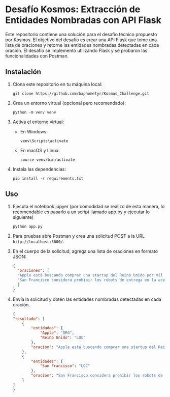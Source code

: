 # Desafío Kosmos: Extracción de Entidades Nombradas con API Flask

Este repositorio contiene una solución para el desafío técnico propuesto por Kosmos. El objetivo del desafío es crear una API Flask que tome una lista de oraciones y retorne las entidades nombradas detectadas en cada oración. El desafío se implementó utilizando Flask y se probaron las funcionalidades con Postman.

## Instalación

1. Clona este repositorio en tu máquina local:

   ```
   git clone https://github.com/baphometyr/Kosmos_Challenge.git
   ```

2. Crea un entorno virtual (opcional pero recomendado):

   ```
   python -m venv venv
   ```

3. Activa el entorno virtual:

   - En Windows:

     ```
     venv\Scripts\activate
     ```

   - En macOS y Linux:

     ```
     source venv/bin/activate
     ```

4. Instala las dependencias:

   ```
   pip install -r requirements.txt
   ```

## Uso

1. Ejecuta el notebook jupyer (por comodidad se realizo de esta manera, lo recomendable es pasarlo a un script llamado app.py y ejecutar lo siguiente)

   ```
   python app.py
   ```

2. Para pruebas abre Postman y crea una solicitud POST a la URL `http://localhost:5000/`.

3. En el cuerpo de la solicitud, agrega una lista de oraciones en formato JSON:

   ```json
   {
     "oraciones": [
     "Apple está buscando comprar una startup del Reino Unido por mil millones de dólares.",
     "San Francisco considera prohibir los robots de entrega en la acera."
     ]
   }

   ```

4. Envía la solicitud y obtén las entidades nombradas detectadas en cada oración.
    ```json
   {
    "resultado": [
        {
            "entidades": {
                "Apple": "ORG",
                "Reino Unido": "LOC"
            },
            "oración": "Apple está buscando comprar una startup del Reino Unido por mil millones de dólares."
        },
        {
            "entidades": {
                "San Francisco": "LOC"
            },
            "oración": "San Francisco considera prohibir los robots de entrega en la acera."
        }
    ]
   }
   ```
